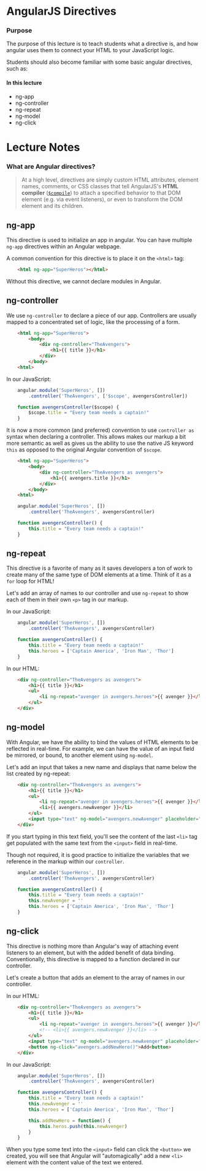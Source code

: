 # AngularJS Directives

### Purpose
The purpose of this lecture is to teach students what a directive is, and how angular uses them to connect your HTML to your JavaScript logic.

Students should also become familiar with some basic angular directives, such as:

#### In this lecture
- ng-app
- ng-controller
- ng-repeat
- ng-model
- ng-click

# Lecture Notes

### What are Angular directives?

> At a high level, directives are simply custom HTML attributes, element names, comments, or CSS classes that tell AngularJS's **HTML compiler** ([`$compile`](https://docs.angularjs.org/api/ng/service/$compile)) to attach a specified behavior to that DOM element (e.g. via event listeners), or even to transform the DOM element and its children.

## ng-app

This directive is used to initialize an app in angular. You can have multiple `ng-app` directives within an Angular webpage.

A common convention for this directive is to place it on the `<html>` tag:

```html
    <html ng-app="SuperHeros"></html>
```

Without this directive, we cannot declare modules in Angular.

## ng-controller

We use `ng-controller` to declare a piece of our app. Controllers are usually mapped to a concentrated set of logic, like the processing of a form.

```html
    <html ng-app="SuperHeros">
        <body>
            <div ng-controller="TheAvengers">
                <h1>{{ title }}</h1>
            </div>
        </body>
    <html>
```

In our JavaScript:

```javascript
    angular.module('SuperHeros', [])
        .controller('TheAvengers', ['$scope', avengersController])

    function avengersController($scope) {
        $scope.title = "Every team needs a captain!"
    }
```

It is now a more common (and preferred) convention to use `controller as` syntax when declaring a controller. This allows makes our markup a bit more semantic as well as gives us the ability to use the native JS keyword `this` as opposed to the original Angular convention of `$scope`.

```html
    <html ng-app="SuperHeros">
        <body>
            <div ng-controller="TheAvengers as avengers">
                <h1>{{ avengers.title }}</h1>
            </div>
        </body>
    <html>
```

```javascript
    angular.module('SuperHeros', [])
        .controller('TheAvengers', avengersController)

    function avengersController() {
        this.title = "Every team needs a captain!"
    }
```

## ng-repeat

This directive is a favorite of many as it saves developers a ton of work to create many of the same type of DOM elements at a time. Think of it as a `for` loop for HTML!

Let's add an array of names to our controller and use `ng-repeat` to show each of them in their own `<p>` tag in our markup.

In our JavaScript:

```javascript
    angular.module('SuperHeros', [])
        .controller('TheAvengers', avengersController)

    function avengersController() {
        this.title = "Every team needs a captain!"
        this.heroes = ['Captain America', 'Iron Man', 'Thor']
    }
```

In our HTML:

```html
    <div ng-controller="TheAvengers as avengers">
        <h1>{{ title }}</h1>
        <ul>
            <li ng-repeat="avenger in avengers.heroes">{{ avenger }}</li>
        </ul>
    </div>
```

## ng-model
With Angular, we have the ability to bind the values of HTML elements to be reflected in real-time. For example, we can have the value of an input field be mirrored, or bound, to another element using `ng-model`.

Let's add an input that takes a new name and displays that name below the list created by ng-repeat:

```html
    <div ng-controller="TheAvengers as avengers">
        <h1>{{ title }}</h1>
        <ul>
            <li ng-repeat="avenger in avengers.heroes">{{ avenger }}</li>
            <li>{{ avengers.newAvenger }}</li>
        </ul>
        <input type="text" ng-model="avengers.newAvenger" placeholder="Add your hero!"/>
    </div>
```

If you start typing in this text field, you'll see the content of the last `<li>` tag get populated with the same text from the `<input>` field in real-time.

Though not required, it is good practice to initialize the variables that we reference in the markup within our `controller`.

```javascript
    angular.module('SuperHeros', [])
        .controller('TheAvengers', avengersController)

    function avengersController() {
        this.title = "Every team needs a captain!"
        this.newAvenger = ''
        this.heroes = ['Captain America', 'Iron Man', 'Thor']
    }
```


## ng-click
This directive is nothing more than Angular's way of attaching event listeners to an element, but with the added benefit of data binding. Conventionally, this directive is mapped to a function declared in our controller.

Let's create a button that adds an element to the array of names in our controller.

In our HTML:

```html
    <div ng-controller="TheAvengers as avengers">
        <h1>{{ title }}</h1>
        <ul>
            <li ng-repeat="avenger in avengers.heroes">{{ avenger }}</li>
            <!-- <li>{{ avengers.newAvenger }}</li> -->
        </ul>
        <input type="text" ng-model="avengers.newAvenger" placeholder="Add your hero!"/>
        <button ng-click="avengers.addNewHero()">Add<button>
    </div>
```

In our JavaScript:

```javascript
    angular.module('SuperHeros', [])
        .controller('TheAvengers', avengersController)

    function avengersController() {
        this.title = "Every team needs a captain!"
        this.newAvenger = ''
        this.heroes = ['Captain America', 'Iron Man', 'Thor']

        this.addNewHero = function() {
            this.heros.push(this.newAvenger)
        }
    }
```

When you type some text into the `<input>` field can click the `<button>` we created, you will see that Angular will "automagically" add a new `<li>` element with the content value of the text we entered.
